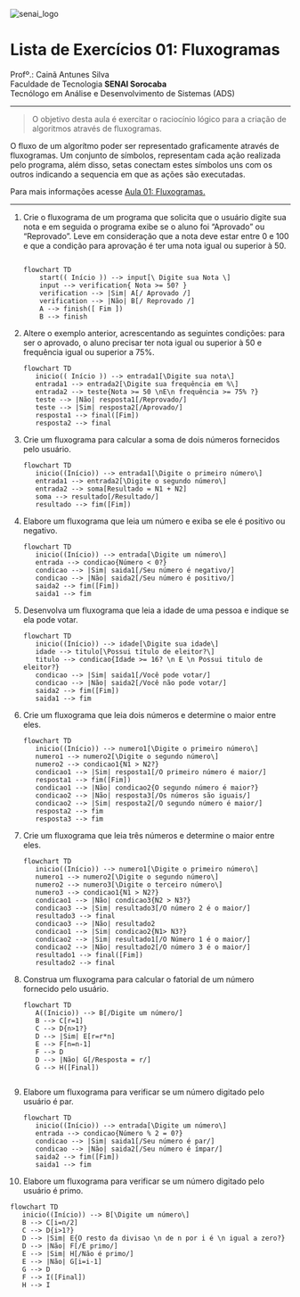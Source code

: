 ![senai_logo](https://transparencia.sp.senai.br/Content/img/logo-senai.png)

# Lista de Exercícios 01: Fluxogramas

Profº.: Cainã Antunes Silva  
Faculdade de Tecnologia **SENAI Sorocaba**  
Tecnólogo em Análise e Desenvolvimento de Sistemas (ADS)
___


> O objetivo desta aula é exercitar o raciocínio lógico para a criação de algoritmos através de fluxogramas.  

O fluxo de um algorítmo poder ser representado graficamente através de fluxogramas. Um conjunto de símbolos, representam cada ação realizada pelo programa, além disso, setas conectam estes símbolos uns com os outros indicando a sequencia em que as ações são executadas.

Para mais informações acesse [Aula 01: Fluxogramas.](https://www.notion.so/cainaantunes/Aula-01-Fluxogramas-188bde521b3b80de90f7dbd9407af71e)

***

1. Crie o fluxograma de um programa que solicita que o usuário digite sua nota e em seguida o programa exibe se o aluno foi “Aprovado” ou “Reprovado”. Leve em consideração que a nota deve estar entre 0 e 100 e que a condição para aprovação é ter uma nota igual ou superior à 50.
   
    ```mermaid
   
    flowchart TD
        start(( Início )) --> input[\ Digite sua Nota \]
        input --> verification{ Nota >= 50? }
        verification --> |Sim| A[/ Aprovado /]
        verification --> |Não| B[/ Reprovado /]
        A --> finish([ Fim ])
        B --> finish
    ```
   
2. Altere o exemplo anterior, acrescentando as seguintes condições: para ser o aprovado, o aluno precisar ter nota igual ou superior à 50 e frequência igual ou superior a 75%.
   
   ```mermaid
   flowchart TD
      inicio(( Início )) --> entrada1[\Digite sua nota\]
      entrada1 --> entrada2[\Digite sua frequência em %\]
      entrada2 --> teste{Nota >= 50 \nE\n frequência >= 75% ?}
      teste --> |Não| resposta1[/Reprovado/]
      teste --> |Sim| resposta2[/Aprovado/]
      resposta1 --> final([Fim])
      resposta2 --> final
    ```
   
3. Crie um fluxograma para calcular a soma de dois números fornecidos pelo usuário.
   
   ```mermaid
   flowchart TD
      inicio((Início)) --> entrada1[\Digite o primeiro número\]
      entrada1 --> entrada2[\Digite o segundo número\]
      entrada2 --> soma[Resultado = N1 + N2]
      soma --> resultado[/Resultado/]
      resultado --> fim([Fim])
   ```
   
4. Elabore um fluxograma que leia um número e exiba se ele é positivo ou negativo.
   
   ```mermaid
   flowchart TD
      inicio((Início)) --> entrada[\Digite um número\]
      entrada --> condicao{Número < 0?}
      condicao --> |Sim| saida1[/Seu número é negativo/]
      condicao --> |Não| saida2[/Seu número é positivo/]
      saida2 --> fim([Fim])
      saida1 --> fim
   ```
   
5. Desenvolva um fluxograma que leia a idade de uma pessoa e indique se ela pode votar.
   
   ```mermaid
   flowchart TD
      inicio((Início)) --> idade[\Digite sua idade\]
      idade --> titulo[\Possui título de eleitor?\]
      titulo --> condicao{Idade >= 16? \n E \n Possui titulo de eleitor?}
      condicao --> |Sim| saida1[/Você pode votar/]
      condicao --> |Não| saida2[/Você não pode votar/]
      saida2 --> fim([Fim])
      saida1 --> fim
   ```
   
6. Crie um fluxograma que leia dois números e determine o maior entre eles.
   
   ```mermaid
   flowchart TD
      inicio((Início)) --> numero1[\Digite o primeiro número\]
      numero1 --> numero2[\Digite o segundo número\]
      numero2 --> condicao1{N1 > N2?}
      condicao1 --> |Sim| resposta1[/O primeiro número é maior/]
      resposta1 --> fim([Fim])
      condicao1 --> |Não| condicao2{O segundo número é maior?}
      condicao2 --> |Não| resposta3[/Os números são iguais/]
      condicao2 --> |Sim| resposta2[/O segundo número é maior/]
      resposta2 --> fim
      resposta3 --> fim
   ```
   
7. Crie um fluxograma que leia três números e determine o maior entre eles.
   
   ```mermaid
   flowchart TD
      inicio((Início)) --> numero1[\Digite o primeiro número\]
      numero1 --> numero2[\Digite o segundo número\]
      numero2 --> numero3[\Digite o terceiro número\]
      numero3 --> condicao1{N1 > N2?}
      condicao1 --> |Não| condicao3{N2 > N3?}
      condicao3 --> |Sim| resultado3[/O número 2 é o maior/]
      resultado3 --> final
      condicao3 --> |Não| resultado2
      condicao1 --> |Sim| condicao2{N1> N3?}
      condicao2 --> |Sim| resultado1[/O Número 1 é o maior/]
      condicao2 --> |Não| resultado2[/O número 3 é o maior/]
      resultado1 --> final([Fim])
      resultado2 --> final
   ```
   
8. Construa um fluxograma para calcular o fatorial de um número fornecido pelo usuário.
   
   ```mermaid
   flowchart TD
      A((Inicio)) --> B[/Digite um número/]
      B --> C[r=1]
      C --> D{n>1?}
      D --> |Sim| E[r=r*n]
      E --> F[n=n-1]
      F --> D
      D --> |Não| G[/Resposta = r/]
      G --> H([Final])
      
   ```
   
9. Elabore um fluxograma para verificar se um número digitado pelo usuário é par.
   ```mermaid
   flowchart TD
      inicio((Início)) --> entrada[\Digite um número\]
      entrada --> condicao{Número % 2 = 0?}
      condicao --> |Sim| saida1[/Seu número é par/]
      condicao --> |Não| saida2[/Seu número é ímpar/]
      saida2 --> fim([Fim])
      saida1 --> fim
   ```
   
10. Elabore um fluxograma para verificar se um número digitado pelo usuário é primo.
   
   ```mermaid
   flowchart TD
      inicio((Início)) --> B[\Digite um número\]
      B --> C[i=n/2]
      C --> D{i>1?}
      D --> |Sim| E{O resto da divisao \n de n por i é \n igual a zero?}
      D --> |Não| F[/É primo/]
      E --> |Sim| H[/Não é primo/]
      E --> |Não| G[i=i-1]
      G --> D
      F --> I([Final])
      H --> I
   ```